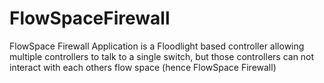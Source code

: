 FlowSpaceFirewall
=================

FlowSpace Firewall Application is a Floodlight based controller allowing multiple controllers to talk to a single switch, but those controllers can not interact with each others flow space (hence FlowSpace Firewall)
